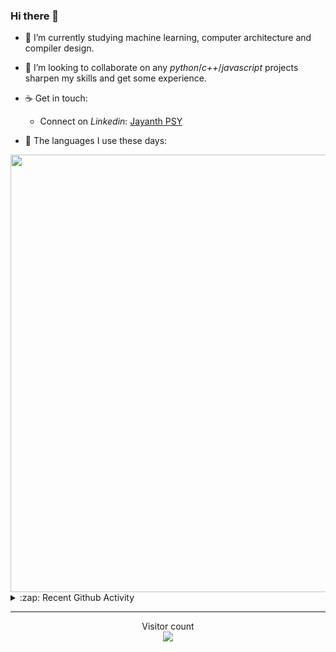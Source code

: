 ### Hi there 👋

- 🌱 I’m currently studying machine learning, computer architecture and compiler design.

- 👯 I’m looking to collaborate on any *python*/*c++*/*javascript* projects sharpen my skills and get some experience.

- ☕ Get in touch:
  +  Connect on *Linkedin*: [Jayanth PSY](https://www.linkedin.com/in/jayanth-p-b3924812a/)

<!--- ⚡ Fun fact: *Python* is older than *C++* and *Java*. -->

- :memo: The languages I use these days: 

<img src="https://wakatime.com/share/@j_tesla/bdf4246a-6e44-4441-87e6-ea13fc96a824.png" width="700"/>

<details>
  <summary>:zap: Recent Github Activity</summary>
  
<!--START_SECTION:activity-->
1. 🎉 Merged PR [#28](https://github.com/j-tesla/all-blogs/pull/28) in [j-tesla/all-blogs](https://github.com/j-tesla/all-blogs)
2. 🎉 Merged PR [#27](https://github.com/j-tesla/all-blogs/pull/27) in [j-tesla/all-blogs](https://github.com/j-tesla/all-blogs)
3. 🎉 Merged PR [#26](https://github.com/j-tesla/all-blogs/pull/26) in [j-tesla/all-blogs](https://github.com/j-tesla/all-blogs)
4. 🎉 Merged PR [#15](https://github.com/j-tesla/online-judges/pull/15) in [j-tesla/online-judges](https://github.com/j-tesla/online-judges)
5. 🎉 Merged PR [#25](https://github.com/j-tesla/all-blogs/pull/25) in [j-tesla/all-blogs](https://github.com/j-tesla/all-blogs)
<!--END_SECTION:activity-->

</details>

-----

<p align="center"> 
  Visitor count<br>
  <img src="https://profile-counter.glitch.me/j-tesla/count.svg" />
</p>












<!--
**j-tesla/j-tesla** is a ✨ _special_ ✨ repository because its `README.md` (this file) appears on your GitHub profile.

Here are some ideas to get you started:

- 🔭 I’m currently working on ...
- 🌱 I’m currently learning ...
- 👯 I’m looking to collaborate on ...
- 🤔 I’m looking for help with ...
- 💬 Ask me about ...
- 📫 How to reach me: ...
- 😄 Pronouns: ...
- ⚡ Fun fact: ...
-->

